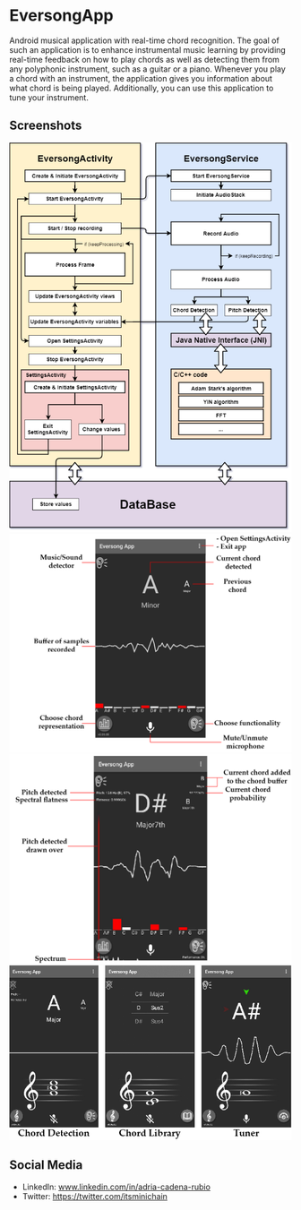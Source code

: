 # EversongApp

Android musical application with real-time chord recognition.
The goal of such an application is to enhance instrumental
music learning by providing real-time feedback on how to play chords as
well as detecting them from any polyphonic instrument, such as a guitar or
a piano. Whenever you play a chord with an instrument, the application
gives you information about what chord is being played. Additionally, you
can use this application to tune your instrument.


## Screenshots
![Alt text](/screenshots/app_flow_chart_3.png?raw=true "app_flow_chart_3")
![Alt text](/screenshots/eversong_activity_1.png?raw=true "eversong_activity_1")
![Alt text](/screenshots/eversong_activity_2.png?raw=true "eversong_activity_2")
![Alt text](/screenshots/functionalities_figure.png?raw=true "functionalities_figure")

## Social Media
- LinkedIn: www.linkedin.com/in/adria-cadena-rubio
- Twitter: https://twitter.com/itsminichain
